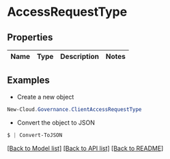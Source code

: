 # AccessRequestType
## Properties

Name | Type | Description | Notes
------------ | ------------- | ------------- | -------------

## Examples

- Create a new object
```powershell
New-Cloud.Governance.ClientAccessRequestType 
```

- Convert the object to JSON
```powershell
$ | Convert-ToJSON
```


[[Back to Model list]](../README.md#documentation-for-models) [[Back to API list]](../README.md#documentation-for-api-endpoints) [[Back to README]](../README.md)

